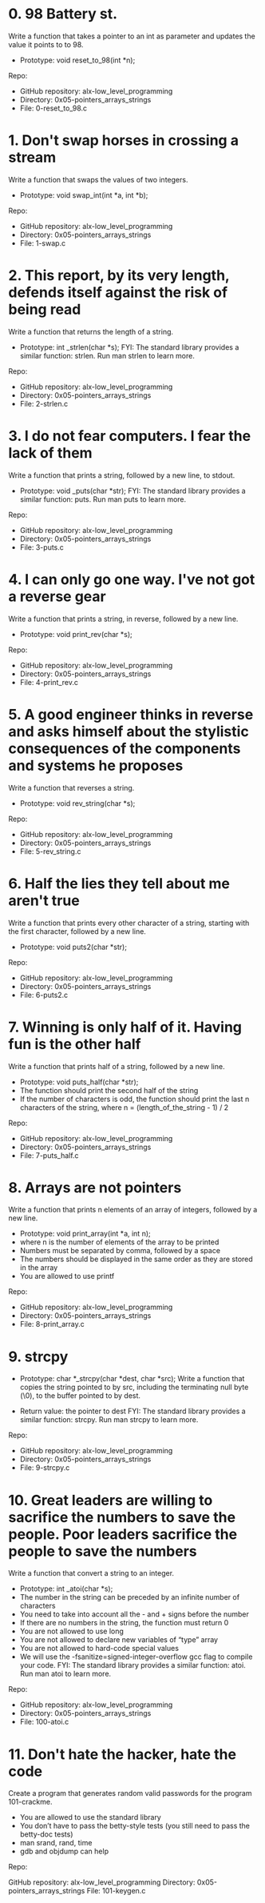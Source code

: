 # 0. 98 Battery st.

Write a function that takes a pointer to an int as parameter and updates the value it points to to 98.

- Prototype: void reset_to_98(int *n);

Repo:
- GitHub repository: alx-low_level_programming
- Directory: 0x05-pointers_arrays_strings
- File: 0-reset_to_98.c
   
# 1. Don't swap horses in crossing a stream

Write a function that swaps the values of two integers.

- Prototype: void swap_int(int *a, int *b);

Repo:
- GitHub repository: alx-low_level_programming
- Directory: 0x05-pointers_arrays_strings
- File: 1-swap.c
   
# 2. This report, by its very length, defends itself against the risk of being read

Write a function that returns the length of a string.

- Prototype: int _strlen(char *s);
FYI: The standard library provides a similar function: strlen. Run man strlen to learn more.

Repo:
- GitHub repository: alx-low_level_programming
- Directory: 0x05-pointers_arrays_strings
- File: 2-strlen.c
   
# 3. I do not fear computers. I fear the lack of them

Write a function that prints a string, followed by a new line, to stdout.

- Prototype: void _puts(char *str);
FYI: The standard library provides a similar function: puts. Run man puts to learn more.

Repo:
- GitHub repository: alx-low_level_programming
- Directory: 0x05-pointers_arrays_strings
- File: 3-puts.c
   
# 4. I can only go one way. I've not got a reverse gear

Write a function that prints a string, in reverse, followed by a new line.

- Prototype: void print_rev(char *s);

Repo:
- GitHub repository: alx-low_level_programming
- Directory: 0x05-pointers_arrays_strings
- File: 4-print_rev.c
   
# 5. A good engineer thinks in reverse and asks himself about the stylistic consequences of the components and systems he proposes

Write a function that reverses a string.

- Prototype: void rev_string(char *s);

Repo:
- GitHub repository: alx-low_level_programming
- Directory: 0x05-pointers_arrays_strings
- File: 5-rev_string.c
   
# 6. Half the lies they tell about me aren't true

Write a function that prints every other character of a string, starting with the first character, followed by a new line.

- Prototype: void puts2(char *str);

Repo:
- GitHub repository: alx-low_level_programming
- Directory: 0x05-pointers_arrays_strings
- File: 6-puts2.c
   
# 7. Winning is only half of it. Having fun is the other half

Write a function that prints half of a string, followed by a new line.

- Prototype: void puts_half(char *str);
- The function should print the second half of the string
- If the number of characters is odd, the function should print the last n characters of the string, where n = (length_of_the_string - 1) / 2

Repo:
- GitHub repository: alx-low_level_programming
- Directory: 0x05-pointers_arrays_strings
- File: 7-puts_half.c
   
# 8. Arrays are not pointers

Write a function that prints n elements of an array of integers, followed by a new line.

- Prototype: void print_array(int *a, int n);
- where n is the number of elements of the array to be printed
- Numbers must be separated by comma, followed by a space
- The numbers should be displayed in the same order as they are stored in the array
- You are allowed to use printf

Repo:
- GitHub repository: alx-low_level_programming
- Directory: 0x05-pointers_arrays_strings
- File: 8-print_array.c
   
# 9. strcpy

- Prototype: char *_strcpy(char *dest, char *src);
Write a function that copies the string pointed to by src, including the terminating null byte (\0), to the buffer pointed to by dest.

- Return value: the pointer to dest
FYI: The standard library provides a similar function: strcpy. Run man strcpy to learn more.

Repo:
- GitHub repository: alx-low_level_programming
- Directory: 0x05-pointers_arrays_strings
- File: 9-strcpy.c
   
# 10. Great leaders are willing to sacrifice the numbers to save the people. Poor leaders sacrifice the people to save the numbers

Write a function that convert a string to an integer.

- Prototype: int _atoi(char *s);
- The number in the string can be preceded by an infinite number of characters
- You need to take into account all the - and + signs before the number
- If there are no numbers in the string, the function must return 0
- You are not allowed to use long
- You are not allowed to declare new variables of “type” array
- You are not allowed to hard-code special values
- We will use the -fsanitize=signed-integer-overflow gcc flag to compile your code.
FYI: The standard library provides a similar function: atoi. Run man atoi to learn more.

Repo:
- GitHub repository: alx-low_level_programming
- Directory: 0x05-pointers_arrays_strings
- File: 100-atoi.c
   
# 11. Don't hate the hacker, hate the code

Create a program that generates random valid passwords for the program 101-crackme.

- You are allowed to use the standard library
- You don’t have to pass the betty-style tests (you still need to pass the betty-doc tests)
- man srand, rand, time
- gdb and objdump can help
 
Repo:

GitHub repository: alx-low_level_programming
Directory: 0x05-pointers_arrays_strings
File: 101-keygen.c